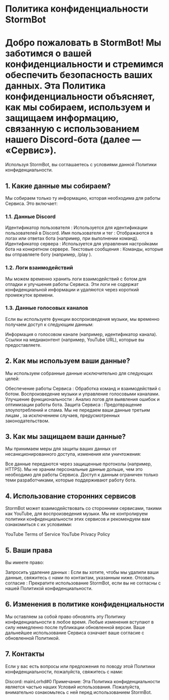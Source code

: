# Политика конфиденциальности StormBot
# Добро пожаловать в StormBot! Мы заботимся о вашей конфиденциальности и стремимся обеспечить безопасность ваших данных. Эта Политика конфиденциальности объясняет, как мы собираем, используем и защищаем информацию, связанную с использованием нашего Discord-бота (далее — «Сервис»).

Используя StormBot, вы соглашаетесь с условиями данной Политики конфиденциальности.

## 1. Какие данные мы собираем?
Мы собираем только ту информацию, которая необходима для работы Сервиса. Это включает:

### 1.1. Данные Discord
Идентификатор пользователя : Используется для идентификации пользователей в Discord.
Имя пользователя и тег : Отображаются в логах или ответах бота (например, при выполнении команд).
Идентификатор сервера : Используется для управления настройками бота на конкретном сервере.
Текстовые сообщения : Команды, которые вы отправляете боту (например, /play <url>).
### 1.2. Логи взаимодействий
Мы можем временно хранить логи взаимодействий с ботом для отладки и улучшения работы Сервиса. Эти логи не содержат конфиденциальной информации и удаляются через короткий промежуток времени.

### 1.3. Данные голосовых каналов
Если вы используете функции воспроизведения музыки, мы временно получаем доступ к следующим данным:

Информация о голосовом канале (например, идентификатор канала).
Ссылки на медиаконтент (например, YouTube URL), которые вы предоставляете.
## 2. Как мы используем ваши данные?
Мы используем собранные данные исключительно для следующих целей:

Обеспечение работы Сервиса :
Обработка команд и взаимодействий с ботом.
Воспроизведение музыки и управление голосовыми каналами.
Улучшение функциональности :
Анализ логов для выявления ошибок и оптимизации работы бота.
Защита Сервиса :
Предотвращение злоупотреблений и спама.
Мы не передаем ваши данные третьим лицам , за исключением случаев, предусмотренных законодательством.

## 3. Как мы защищаем ваши данные?
Мы принимаем меры для защиты ваших данных от несанкционированного доступа, изменения или уничтожения:

Все данные передаются через защищенные протоколы (например, HTTPS).
Мы не храним персональные данные дольше, чем это необходимо для работы Сервиса.
Доступ к данным ограничен только теми разработчиками, которые поддерживают работу бота.
## 4. Использование сторонних сервисов
StormBot может взаимодействовать со сторонними сервисами, такими как YouTube, для воспроизведения музыки. Мы не контролируем политики конфиденциальности этих сервисов и рекомендуем вам ознакомиться с их условиями:

YouTube Terms of Service
YouTube Privacy Policy
## 5. Ваши права
Вы имеете право:

Запросить удаление данных : Если вы хотите, чтобы мы удалили ваши данные, свяжитесь с нами по контактам, указанным ниже.
Отозвать согласие : Прекратите использование StormBot, если вы не согласны с нашей Политикой конфиденциальности.
## 6. Изменения в политике конфиденциальности
Мы оставляем за собой право обновлять эту Политику конфиденциальности в любое время. Любые изменения вступают в силу немедленно после публикации обновленной версии. Ваше дальнейшее использование Сервиса означает ваше согласие с обновленной Политикой.

## 7. Контакты
Если у вас есть вопросы или предложения по поводу этой Политики конфиденциальности, пожалуйста, свяжитесь с нами:

Discord: mainLorhd#0
Примечание:
Эта Политика конфиденциальности является частью наших Условий использования. Пожалуйста, внимательно ознакомьтесь с ней перед использованием StormBot.
